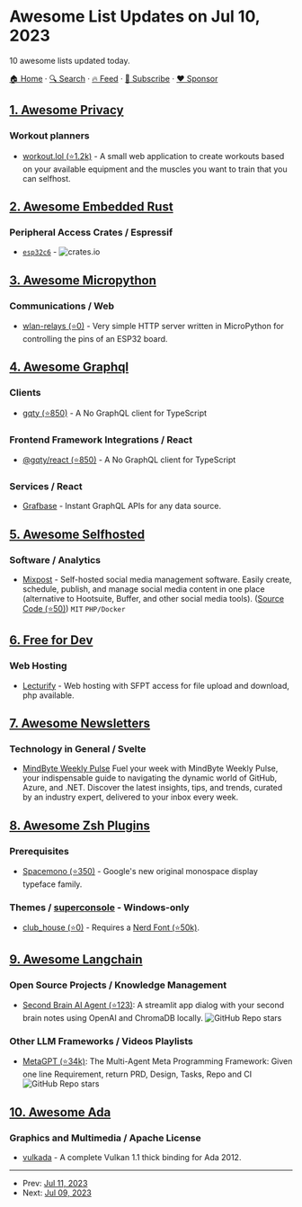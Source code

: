 # Awesome List Updates on Jul 10, 2023

10 awesome lists updated today.

[🏠 Home](/README.md) · [🔍 Search](https://www.trackawesomelist.com/search/) · [🔥 Feed](https://www.trackawesomelist.com/rss.xml) · [📮 Subscribe](https://trackawesomelist.us17.list-manage.com/subscribe?u=d2f0117aa829c83a63ec63c2f&id=36a103854c) · [❤️  Sponsor](https://github.com/sponsors/theowenyoung)



## [1. Awesome Privacy](/content/pluja/awesome-privacy/README.md)

### Workout planners

*   [workout.lol (⭐1.2k)](https://github.com/Vincenius/workout-lol) - A small web application to create workouts based on your available equipment and the muscles you want to train that you can selfhost.

## [2. Awesome Embedded Rust](/content/rust-embedded/awesome-embedded-rust/README.md)

### Peripheral Access Crates / Espressif

*   [`esp32c6`](https://github.com/esp-rs/esp-pacs/tree/main/esp32c6) - ![crates.io](https://img.shields.io/crates/v/esp32c6.svg)

## [3. Awesome Micropython](/content/mcauser/awesome-micropython/README.md)

### Communications / Web

*   [wlan-relays (⭐0)](https://github.com/oliver-joos/wlan-relays) - Very simple HTTP server written in MicroPython for controlling the pins of an ESP32 board.

## [4. Awesome Graphql](/content/chentsulin/awesome-graphql/README.md)

### Clients

*   [gqty (⭐850)](https://github.com/gqty-dev/gqty) - A No GraphQL client for TypeScript

### Frontend Framework Integrations / React

*   [@gqty/react (⭐850)](https://github.com/gqty-dev/gqty) - A No GraphQL client for TypeScript

### Services / React

*   [Grafbase](https://grafbase.com) - Instant GraphQL APIs for any data source.

## [5. Awesome Selfhosted](/content/awesome-selfhosted/awesome-selfhosted/README.md)

### Software / Analytics

*   [Mixpost](https://mixpost.app/) - Self-hosted social media management software. Easily create, schedule, publish, and manage social media content in one place (alternative to Hootsuite, Buffer, and other social media tools). ([Source Code (⭐50)](https://github.com/inovector/MixpostApp)) `MIT` `PHP/Docker`

## [6. Free for Dev](/content/ripienaar/free-for-dev/README.md)

### Web Hosting

*   [Lecturify](https://www.lecturify.net/index.en.html) - Web hosting with SFPT access for file upload and download, php available.

## [7. Awesome Newsletters](/content/zudochkin/awesome-newsletters/README.md)

### Technology in General / Svelte

*   [MindByte Weekly Pulse](https://mindbyte.beehiiv.com) Fuel your week with MindByte Weekly Pulse, your indispensable guide to navigating the dynamic world of GitHub, Azure, and .NET. Discover the latest insights, tips, and trends, curated by an industry expert, delivered to your inbox every week.

## [8. Awesome Zsh Plugins](/content/unixorn/awesome-zsh-plugins/README.md)

### Prerequisites

*   [Spacemono (⭐350)](https://github.com/googlefonts/spacemono) - Google's new original monospace display typeface family.

### Themes / [superconsole](https://github.com/alexchmykhalo/superconsole) - Windows-only

*   [club\_house (⭐0)](https://github.com/skippyr/club_house) - Requires a [Nerd Font (⭐50k)](https://github.com/ryanoasis/nerd-fonts).

## [9. Awesome Langchain](/content/kyrolabs/awesome-langchain/README.md)

### Open Source Projects / Knowledge Management

*   [Second Brain AI Agent (⭐123)](https://github.com/flepied/second-brain-agent): A streamlit app dialog with your second brain notes using OpenAI and ChromaDB locally. ![GitHub Repo stars](https://img.shields.io/github/stars/flepied/second-brain-agent?style=social)

### Other LLM Frameworks / Videos Playlists

*   [MetaGPT (⭐34k)](https://github.com/geekan/MetaGPT): The Multi-Agent Meta Programming Framework: Given one line Requirement, return PRD, Design, Tasks, Repo and CI ![GitHub Repo stars](https://img.shields.io/github/stars/geekan/MetaGPT?style=social)

## [10. Awesome Ada](/content/ohenley/awesome-ada/README.md)

### Graphics and Multimedia / Apache License

*   [vulkada](https://phasercat.com/vulkada/) - A complete Vulkan 1.1 thick binding for Ada 2012.

---

- Prev: [Jul 11, 2023](/content/2023/07/11/README.md)
- Next: [Jul 09, 2023](/content/2023/07/09/README.md)